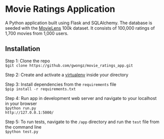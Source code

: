 Movie Ratings Application
=========================

A Python application built using Flask and SQLAlchemy. The database is seeded with the [MovieLens](http://grouplens.org/datasets/movielens/) 100k dataset. It consists of 100,000 ratings of 1,700 movies from 1,000 users. 

Installation
------------
Step 1: Clone the repo     
`$git clone https://github.com/gwongz/movie_ratings_app.git`

Step 2: Create and activate a [virtualenv](http://www.virtualenv.org/en/latest/) inside your directory

Step 3: Install dependencies from the `requirements` file        
`$pip install -r requirements.txt`

Step 4: Run app in development web server and navigate to your localhost in your browser   
`$python run.py`        
`http://127.0.0.1:5000/`


Step 5: To run tests, navigate to the `/app` directory and run the `test` file from the command line     
`$python test.py`